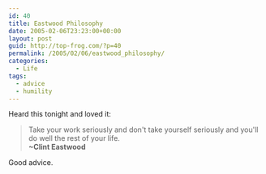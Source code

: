 ```yaml
---
id: 40
title: Eastwood Philosophy
date: 2005-02-06T23:23:00+00:00
layout: post
guid: http://top-frog.com/?p=40
permalink: /2005/02/06/eastwood_philosophy/
categories:
  - Life
tags:
  - advice
  - humility
---
```

Heard this tonight and loved it:

> Take your work seriously and don't take yourself seriously and you'll do well the rest of your life.  
> **~Clint Eastwood**

Good advice.